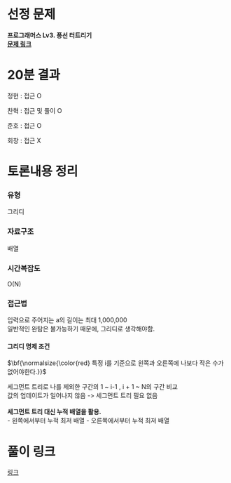 # 선정 문제
<b> 프로그래머스 Lv3. 풍선 터트리기 </b>
<br>
<b> [문제 링크](https://school.programmers.co.kr/learn/courses/30/lessons/68646) </b>


# 20분 결과
<p> 정현 : 접근 O </p>
<p> 찬혁 : 접근 및 풀이 O </p>
<p> 준호 : 접근 O </p>
<p> 회창 : 접근 X </p>

# 토론내용 정리
### 유형
<P> 그리디 </P>

### 자료구조
<P> 배열 </P>

### 시간복잡도
<p> O(N) </p>

### 접근법
입력으로 주어지는 a의 길이는 최대 1,000,000
<br>
일반적인 완탐은 불가능하기 때문에, 그리디로 생각해야함.
<br>
#### 그리디 명제 조건
<p>$\bf{\normalsize{\color{red} 특정 i를 기준으로 왼쪽과 오른쪽에 나보다 작은 수가 없어야한다.}}$</p>
세그먼트 트리로 나를 제외한 구간의 1 ~ i-1 , i + 1 ~ N의 구간 비교
<br>
값의 업데이트가 일어나지 않음 -> 세그먼트 트리 필요 없음
<br>
<br>
<b> 세그먼트 트리 대신 누적 배열을 활용. </b>
<br>
- 왼쪽에서부터 누적 최저 배열
- 오른쪽에서부터 누적 최저 배열

# 풀이 링크
[링크](https://github.com/The-Four-Error-Pickers/Algorithm-Study/tree/main/Private%20Solve/68646.%20%ED%92%8D%EC%84%A0%20%ED%84%B0%ED%8A%B8%EB%A6%AC%EA%B8%B0)
